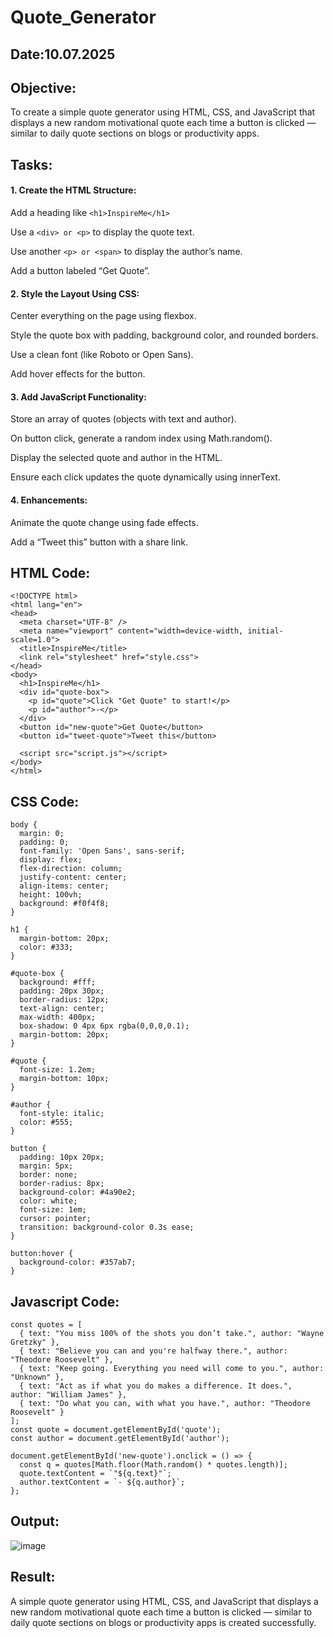 # Quote_Generator
## Date:10.07.2025
## Objective:
To create a simple quote generator using HTML, CSS, and JavaScript that displays a new random motivational quote each time a button is clicked — similar to daily quote sections on blogs or productivity apps.

## Tasks:

#### 1. Create the HTML Structure:
Add a heading like ```<h1>InspireMe</h1>```

Use a ```<div> or <p>``` to display the quote text.

Use another ```<p> or <span>``` to display the author’s name.

Add a button labeled “Get Quote”.

#### 2. Style the Layout Using CSS:
Center everything on the page using flexbox.

Style the quote box with padding, background color, and rounded borders.

Use a clean font (like Roboto or Open Sans).

Add hover effects for the button.

#### 3. Add JavaScript Functionality:
Store an array of quotes (objects with text and author).

On button click, generate a random index using Math.random().

Display the selected quote and author in the HTML.

Ensure each click updates the quote dynamically using innerText.

#### 4. Enhancements:
Animate the quote change using fade effects.

Add a “Tweet this” button with a share link.
## HTML Code:
```
<!DOCTYPE html>
<html lang="en">
<head>
  <meta charset="UTF-8" />
  <meta name="viewport" content="width=device-width, initial-scale=1.0">
  <title>InspireMe</title>
  <link rel="stylesheet" href="style.css">
</head>
<body>
  <h1>InspireMe</h1>
  <div id="quote-box">
    <p id="quote">Click "Get Quote" to start!</p>
    <p id="author">-</p>
  </div>
  <button id="new-quote">Get Quote</button>
  <button id="tweet-quote">Tweet this</button>

  <script src="script.js"></script>
</body>
</html>
```
## CSS Code:
```
body {
  margin: 0;
  padding: 0;
  font-family: 'Open Sans', sans-serif;
  display: flex;
  flex-direction: column;
  justify-content: center;
  align-items: center;
  height: 100vh;
  background: #f0f4f8;
}

h1 {
  margin-bottom: 20px;
  color: #333;
}

#quote-box {
  background: #fff;
  padding: 20px 30px;
  border-radius: 12px;
  text-align: center;
  max-width: 400px;
  box-shadow: 0 4px 6px rgba(0,0,0,0.1);
  margin-bottom: 20px;
}

#quote {
  font-size: 1.2em;
  margin-bottom: 10px;
}

#author {
  font-style: italic;
  color: #555;
}

button {
  padding: 10px 20px;
  margin: 5px;
  border: none;
  border-radius: 8px;
  background-color: #4a90e2;
  color: white;
  font-size: 1em;
  cursor: pointer;
  transition: background-color 0.3s ease;
}

button:hover {
  background-color: #357ab7;
}
```
## Javascript Code:
```
const quotes = [
  { text: "You miss 100% of the shots you don’t take.", author: "Wayne Gretzky" },
  { text: "Believe you can and you're halfway there.", author: "Theodore Roosevelt" },
  { text: "Keep going. Everything you need will come to you.", author: "Unknown" },
  { text: "Act as if what you do makes a difference. It does.", author: "William James" },
  { text: "Do what you can, with what you have.", author: "Theodore Roosevelt" }
];
const quote = document.getElementById('quote');
const author = document.getElementById('author');

document.getElementById('new-quote').onclick = () => {
  const q = quotes[Math.floor(Math.random() * quotes.length)];
  quote.textContent = `"${q.text}"`;
  author.textContent = `- ${q.author}`;
};
```
## Output:
![image](https://github.com/user-attachments/assets/5e127b7c-f5c7-4e12-8479-a76b60da7b0c)

## Result:
A simple quote generator using HTML, CSS, and JavaScript that displays a new random motivational quote each time a button is clicked — similar to daily quote sections on blogs or productivity apps is created successfully.
